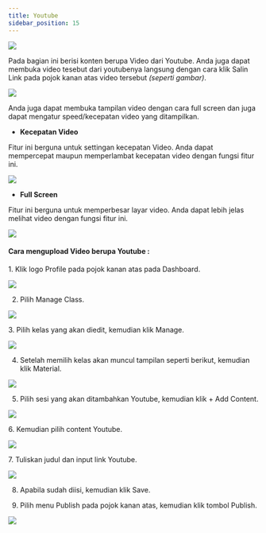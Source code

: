 ```yaml
---
title: Youtube
sidebar_position: 15
---
```

![](/img/youtube-1.jpg)

Pada bagian ini berisi konten berupa Video dari Youtube. Anda juga dapat membuka video tesebut dari youtubenya langsung dengan cara klik Salin Link pada pojok kanan atas video tersebut *(seperti gambar)*. 

![](/img/degree-lecture-youtube-6.jpg)

Anda juga dapat membuka tampilan video dengan cara full screen dan juga dapat mengatur speed/kecepatan video yang ditampilkan. 

* **Kecepatan Video**

Fitur ini berguna untuk settingan kecepatan Video. Anda dapat mempercepat maupun memperlambat kecepatan video dengan fungsi fitur ini.

![](/img/degree-lecture-youtube-4.jpg)

* **Full Screen**

Fitur ini berguna untuk memperbesar layar video. Anda dapat lebih jelas melihat video dengan fungsi fitur ini.

![](/img/degree-lecture-youtube-5.jpg)

#### **Cara mengupload Video berupa Youtube :**

1. Klik logo Profile pada pojok kanan atas pada Dashboard.

![](/img/diskusi_4.jpg)

2. Pilih Manage Class.

![](/img/diskusi_5.jpg)

3. Pilih kelas yang akan diedit, kemudian klik Manage.

![](/img/diskusi_6.jpg)

4. Setelah memilih kelas akan muncul tampilan seperti berikut, kemudian klik Material.

![](/img/diskusi_7.jpg)

5. Pilih sesi yang akan ditambahkan Youtube, kemudian klik + Add Content.

![](/img/diskusi_8.jpg)

6. Kemudian pilih content Youtube.

![](/img/degree-lecture-youtube-2.jpg)

7. Tuliskan judul dan input link Youtube.

![](/img/degree-lecture-youtube.jpg)

8. Apabila sudah diisi, kemudian klik Save.

9. Pilih menu Publish pada pojok kanan atas, kemudian klik tombol Publish.

![](/img/degree-lecture-publish.jpg)
